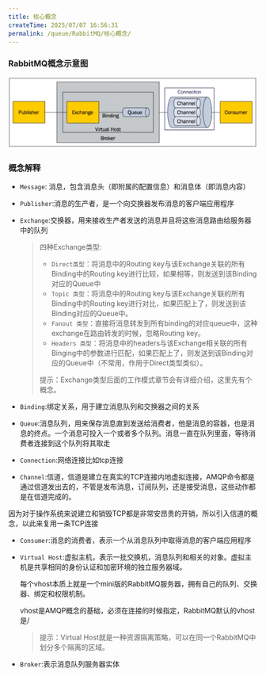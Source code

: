 ```yaml
---
title: 核心概念
createTime: 2025/07/07 16:56:31
permalink: /queue/RabbitMQ/核心概念/
---
```

### RabbitMQ概念示意图

![img](./img/1-1.png)

### 概念解释

- `Message`: 消息，包含消息头（即附属的配置信息）和消息体（即消息内容）

- `Publisher`:消息的生产者，是一个向交换器发布消息的客户端应用程序

- `Exchange`:交换器，用来接收生产者发送的消息并且将这些消息路由给服务器中的队列
    > 四种Exchange类型:
    > - `Direct类型`：将消息中的Routing key与该Exchange关联的所有Binding中的Routing key进行比较，如果相等，则发送到该Binding对应的Queue中
    > - `Topic 类型`：将消息中的Routing key与该Exchange关联的所有Binding中的Routing key进行对比，如果匹配上了，则发送到该Binding对应的Queue中。
    > - `Fanout 类型`：直接将消息转发到所有binding的对应queue中，这种exchange在路由转发的时候，忽略Routing key。
    > - `Headers 类型`：将消息中的headers与该Exchange相关联的所有Binging中的参数进行匹配，如果匹配上了，则发送到该Binding对应的Queue中（不常用，作用于Direct类型类似）。
    >
    > 提示：Exchange类型后面的工作模式章节会有详细介绍，这里先有个概念。

- `Binding`:绑定关系，用于建立消息队列和交换器之间的关系

- `Queue`:消息队列，用来保存消息直到发送给消费者，他是消息的容器，也是消息的终点。一个消息可投入一个或者多个队列。消息一直在队列里面，等待消费者连接到这个队列将其取走

- `Connection`:网络连接比如tcp连接

- `Channel`:信道，信道是建立在真实的TCP连接内地虚拟连接，AMQP命令都是通过信道发出去的，不管是发布消息，订阅队列，还是接受消息，这些动作都是在信道完成的。

因为对于操作系统来说建立和销毁TCP都是非常安昂贵的开销，所以引入信道的概念，以此来复用一条TCP连接

- `Consumer`:消息的消费者，表示一个从消息队列中取得消息的客户端应用程序

- `Virtual Host`:虚拟主机，表示一批交换机，消息队列和相关的对象。虚拟主机是共享相同的身份认证和加密环境的独立服务器域。

    每个vhost本质上就是一个mini版的RabbitMQ服务器，拥有自己的队列、交换器、绑定和权限机制。

    vhost是AMQP概念的基础，必须在连接的时候指定，RabbitMQ默认的vhost是/

    > 提示：Virtual Host就是一种资源隔离策略，可以在同一个RabbitMQ中划分多个隔离的区域。

- `Broker`:表示消息队列服务器实体